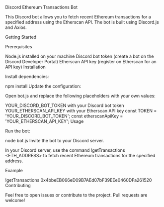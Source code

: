 Discord Ethereum Transactions Bot

This Discord bot allows you to fetch recent Ethereum transactions for a specified address using the Etherscan API. The bot is built using Discord.js and Axios.

Getting Started

Prerequisites

Node.js installed on your machine
Discord bot token (create a bot on the Discord Developer Portal)
Etherscan API key (register on Etherscan for an API key)
Installation


Install dependencies:

npm install
Update the configuration:

Open bot.js and replace the following placeholders with your own values:

YOUR_DISCORD_BOT_TOKEN with your Discord bot token
YOUR_ETHERSCAN_API_KEY with your Etherscan API key
const TOKEN = 'YOUR_DISCORD_BOT_TOKEN';
const etherscanApiKey = 'YOUR_ETHERSCAN_API_KEY';
Usage

Run the bot:

node bot.js
Invite the bot to your Discord server.

In your Discord server, use the command !getTransactions <ETH_ADDRESS> to fetch recent Ethereum transactions for the specified address.

Example

!getTransactions 0x4bbeEB066eD09B7AEd07bF39EEe0460DFa261520
Contributing

Feel free to open issues or contribute to the project. Pull requests are welcome!
